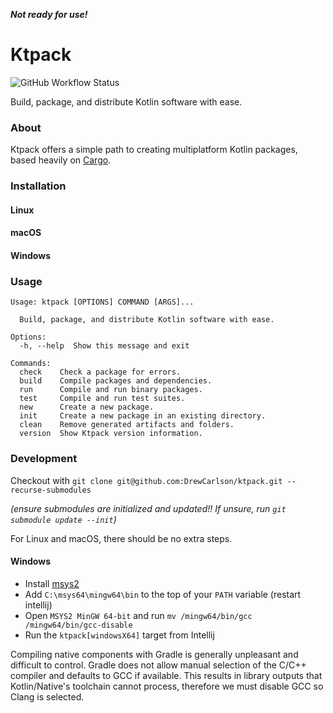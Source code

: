 ***Not ready for use!***

Ktpack
===
![GitHub Workflow Status](https://img.shields.io/github/workflow/status/drewcarlson/ktpack/Tests?label=Tests)

Build, package, and distribute Kotlin software with ease.

### About

Ktpack offers a simple path to creating multiplatform Kotlin packages, based heavily on [Cargo](https://doc.rust-lang.org/cargo/index.html).

### Installation

#### Linux

#### macOS

#### Windows

### Usage

```
Usage: ktpack [OPTIONS] COMMAND [ARGS]...

  Build, package, and distribute Kotlin software with ease.

Options:
  -h, --help  Show this message and exit

Commands:
  check    Check a package for errors.
  build    Compile packages and dependencies.
  run      Compile and run binary packages.
  test     Compile and run test suites.
  new      Create a new package.
  init     Create a new package in an existing directory.
  clean    Remove generated artifacts and folders.
  version  Show Ktpack version information.
```

### Development

Checkout with `git clone git@github.com:DrewCarlson/ktpack.git --recurse-submodules`

_(ensure submodules are initialized and updated!! If unsure, run `git submodule update --init`)_

For Linux and macOS, there should be no extra steps.

#### Windows

- Install [msys2](https://www.msys2.org/)
- Add `C:\msys64\mingw64\bin` to the top of your `PATH` variable (restart intellij)
- Open `MSYS2 MinGW 64-bit` and run `mv /mingw64/bin/gcc /mingw64/bin/gcc-disable`
- Run the `ktpack[windowsX64]` target from Intellij

Compiling native components with Gradle is generally unpleasant and difficult to control.
Gradle does not allow manual selection of the C/C++ compiler and defaults to GCC if available.
This results in library outputs that Kotlin/Native's toolchain cannot process, therefore we must disable GCC so Clang is selected.
